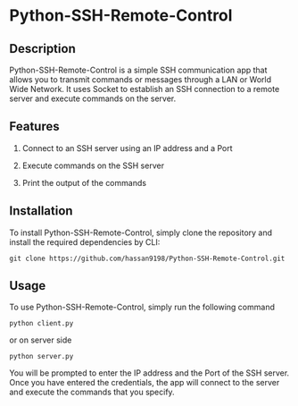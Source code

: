 # Python-SSH-Remote-Control

## Description

Python-SSH-Remote-Control is a simple SSH communication app that allows you to transmit commands or messages through a LAN or World Wide Network. It uses Socket to establish an SSH connection to a remote server and execute commands on the server.

## Features

1. Connect to an SSH server using an IP address and a Port

2. Execute commands on the SSH server

3. Print the output of the commands

## Installation

To install Python-SSH-Remote-Control, simply clone the repository and install the required dependencies by CLI:
```
git clone https://github.com/hassan9198/Python-SSH-Remote-Control.git
```

## Usage

To use Python-SSH-Remote-Control, simply run the following command

```python client.py```

or on server side

```python server.py```

You will be prompted to enter the IP address and the Port of the SSH server. Once you have entered the credentials, the app will connect to the server and execute the commands that you specify.
